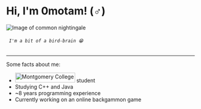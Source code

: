 # Hi, I'm 0motam! (♂)
![Image of common nightingale](https://github.com/user-attachments/assets/6d4b780b-eaf2-41ab-ab3b-8a991107cf2a) 
###### ``` I'm a bit of a bird-brain 😁```

---

Some facts about me:
- [<img src="https://github.com/user-attachments/assets/a003ccf1-9687-4dee-b51e-bfef1ac6566d" alt = "Montgomery College" width = 160 height = 26>](https://montgomerycollege.edu) student
- Studying C++ and Java
- ~8 years programming experience
- Currently working on an online backgammon game

